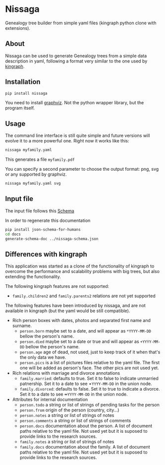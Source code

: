 # Nissaga

Genealogy tree builder from simple yaml files (kingraph python clone with extensions).

## About

Nissaga can be used to generate Genealogy trees
from a simple data description in yaml, following a format
very similar to the one used by [kingraph].

## Installation

```bash
pip install nissaga
```

You need to install [graphviz]. Not the python wrapper library, but the program itself.

[kingraph]: https://github.com/rstacruz/kingraph
[graphviz]: https://graphviz.org

## Usage

The command line interface is still quite simple and
future versions will evolve it to a more powerful one.
Right now it works like this:

```bash
nissaga myfamily.yaml
```

This generates a file `myfamily.pdf`

You can specify a second parameter to choose the output format: png, svg or any supported by graphviz.

```bash
nissaga myfamily.yaml svg
```

## Input file

The input file follows this [Schema](docs/schema_doc.html)

In order to regenerate this documentation

```bash
pip install json-schema-for-humans
cd docs
generate-schema-doc ../nissaga-schema.json
```


## Differences with kingraph

This application was started as a clone of the functionality of kingraph
to overcome the performance and scalability problems with big trees,
but also extending the functionality.

The following kingraph features are not supported:

- `family.children2` and `family.parents2` relations are not yet supported

The following features have been introduced by nissaga, and are not available in kingraph (but the yaml would be still compatible).

- Rich person boxes with dates, photos and separated first name and surname.
	- `person.born` maybe set to a date, and will appear as `*YYYY-MM-DD` bellow the person's name.
	- `person.died` maybe set to a date or true and will appear as `+YYYY-MM-DD` bellow the person's name.
	- `person.age` age of dead, not used, just to keep track of it when that's the only data we have.
	- `person.pics` is a list of pictures files relative to the yaml file. The first one will be added as person's face. The other pics are not used yet.
- Rich relations with marriage and divorce annotations
	- `family.married`: defaults to true. Set it to false to indicate unmarried patnership. Set it to a date to see `⚭YYYY-MM-DD` in the union node.
	- `family.divorced`: defaults to false. Set it to true to indicate a divorce. Set it to a date to see `⚮YYYY-MM-DD` in the union node.
- Attributes for internal documentation
	- `person.todo` a string or list of strings of pending tasks for the person
	- `person.from` origin of the person (country, city...)
	- `person.notes` a string or list of strings of notes
	- `person.comments` a string or list of strings of comments
	- `person.docs` documentation about the person. A list of document paths relative to the yaml file. Not used yet but it is suposed to provide links to the research sources.
	- `family.notes` a string or list of strings of notes
	- `family.docs` documentation about the family. A list of document paths relative to the yaml file. Not used yet but it is suposed to provide links to the research sources.





